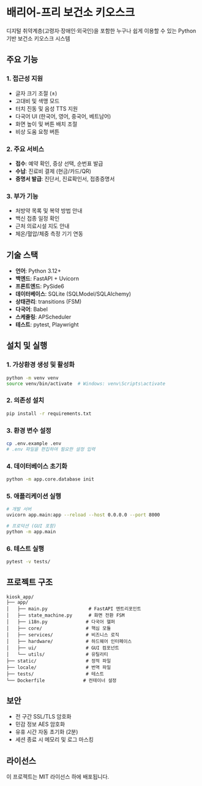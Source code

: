 # 배리어-프리 보건소 키오스크

디지털 취약계층(고령자·장애인·외국인)을 포함한 누구나 쉽게 이용할 수 있는 Python 기반 보건소 키오스크 시스템

## 주요 기능

### 1. 접근성 지원
- 글자 크기 조절 (±)
- 고대비 및 색맹 모드
- 터치 진동 및 음성 TTS 지원
- 다국어 UI (한국어, 영어, 중국어, 베트남어)
- 화면 높이 및 버튼 배치 조절
- 비상 도움 요청 버튼

### 2. 주요 서비스
- **접수**: 예약 확인, 증상 선택, 순번표 발급
- **수납**: 진료비 결제 (현금/카드/QR)
- **증명서 발급**: 진단서, 진료확인서, 접종증명서

### 3. 부가 기능
- 처방약 목록 및 복약 방법 안내
- 백신 접종 일정 확인
- 근처 의료시설 지도 안내
- 체온/혈압/체중 측정 기기 연동

## 기술 스택

- **언어**: Python 3.12+
- **백엔드**: FastAPI + Uvicorn
- **프론트엔드**: PySide6
- **데이터베이스**: SQLite (SQLModel/SQLAlchemy)
- **상태관리**: transitions (FSM)
- **다국어**: Babel
- **스케줄링**: APScheduler
- **테스트**: pytest, Playwright

## 설치 및 실행

### 1. 가상환경 생성 및 활성화
```bash
python -m venv venv
source venv/bin/activate  # Windows: venv\Scripts\activate
```

### 2. 의존성 설치
```bash
pip install -r requirements.txt
```

### 3. 환경 변수 설정
```bash
cp .env.example .env
# .env 파일을 편집하여 필요한 설정 입력
```

### 4. 데이터베이스 초기화
```bash
python -m app.core.database init
```

### 5. 애플리케이션 실행
```bash
# 개발 서버
uvicorn app.main:app --reload --host 0.0.0.0 --port 8000

# 프로덕션 (GUI 포함)
python -m app.main
```

### 6. 테스트 실행
```bash
pytest -v tests/
```

## 프로젝트 구조

```
kiosk_app/
├── app/
│   ├── main.py               # FastAPI 엔트리포인트
│   ├── state_machine.py      # 화면 전환 FSM
│   ├── i18n.py              # 다국어 헬퍼
│   ├── core/                # 핵심 모듈
│   ├── services/            # 비즈니스 로직
│   ├── hardware/            # 하드웨어 인터페이스
│   ├── ui/                  # GUI 컴포넌트
│   └── utils/               # 유틸리티
├── static/                  # 정적 파일
├── locale/                  # 번역 파일
├── tests/                   # 테스트
└── Dockerfile              # 컨테이너 설정
```

## 보안

- 전 구간 SSL/TLS 암호화
- 민감 정보 AES 암호화
- 유휴 시간 자동 초기화 (2분)
- 세션 종료 시 메모리 및 로그 마스킹

## 라이선스

이 프로젝트는 MIT 라이선스 하에 배포됩니다.